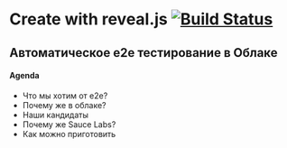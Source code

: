 # Create with reveal.js [![Build Status](https://travis-ci.org/hakimel/reveal.js.svg?branch=master)](https://travis-ci.org/hakimel/reveal.js)

## Автоматическое e2e тестирование в Облаке

#### Agenda
* Что мы хотим от e2e?
* Почему же в облаке?
* Наши кандидаты
* Почему же Sauce Labs?
* Как можно приготовить
